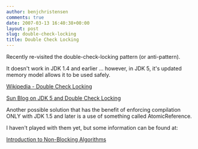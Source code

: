 ```yaml
---
author: benjchristensen
comments: true
date: 2007-03-13 16:40:38+00:00
layout: post
slug: double-check-locking
title: Double Check Locking
---
```


Recently re-visited the double-check-locking pattern (or anti-pattern).

It doesn't work in JDK 1.4 and earlier ... however, in JDK 5, it's updated memory model allows it to be used safely.

[Wikipedia - Double Check Locking
](http://en.wikipedia.org/wiki/Double-checked_locking)

[Sun Blog on JDK 5 and Double Check Locking
](http://blogs.sun.com/cwebster/entry/double_check_locking)

Another possible solution that has the benefit of enforcing compilation ONLY with JDK 1.5 and later is a use of something called AtomicReference.

I haven't played with them yet, but some information can be found at:

[Introduction to Non-Blocking Algorithms](http://www-128.ibm.com/developerworks/java/library/j-jtp04186/)
